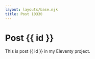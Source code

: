 ```yaml
---
layout: layouts/base.njk
title: Post 10330
---
```


# Post {{ id }}

This is post {{ id }} in my Eleventy project.
